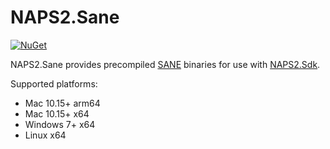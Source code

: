 # NAPS2.Sane

[![NuGet](https://img.shields.io/nuget/v/NAPS2.Sane)](https://www.nuget.org/packages/NAPS2.Sane/)

NAPS2.Sane provides precompiled [SANE](https://sane-project.org/) binaries for use with [NAPS2.Sdk](https://github.com/cyanfish/naps2/tree/master/NAPS2.Sdk).

Supported platforms:
- Mac 10.15+ arm64
- Mac 10.15+ x64
- Windows 7+ x64
- Linux x64